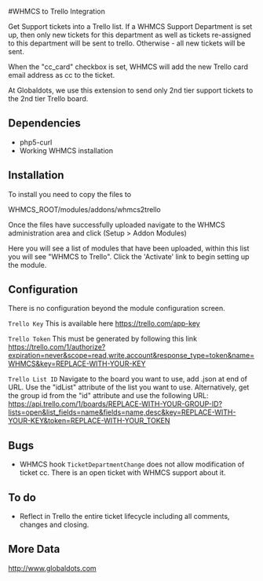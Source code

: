 #WHMCS to Trello Integration

Get Support tickets into a Trello list. If a WHMCS Support Department is set up, then only new tickets for this department as well as tickets re-assigned to this department will be sent to trello. Otherwise - all new tickets will be sent. 

When the "cc_card" checkbox is set, WHMCS will add the new Trello card email address as cc to the ticket. 

At Globaldots, we use this extension to send only 2nd tier support tickets to the 2nd tier Trello board. 

## Dependencies

* php5-curl 
* Working WHMCS installation

## Installation

To install you need to copy the files to

WHMCS_ROOT/modules/addons/whmcs2trello

Once the files have successfully uploaded navigate to the WHMCS administration area and click (Setup > Addon Modules)

Here you will see a list of modules that have been uploaded, within this list you will see "WHMCS to Trello". Click the 'Activate' link to begin setting up the module.


## Configuration
There is no configuration beyond the module configuration screen. 

`Trello Key` This is available here https://trello.com/app-key

`Trello Token` This must be generated by following this link https://trello.com/1/authorize?expiration=never&scope=read,write,account&response_type=token&name=WHMCS&key=REPLACE-WITH-YOUR-KEY

`Trello List ID` Navigate to the board you want to use, add .json at end of URL. Use the "idList" attribute of the list you want to use. 
Alternatively, get the group id from the "id" attribute and use the following URL: https://api.trello.com/1/boards/REPLACE-WITH-YOUR-GROUP-ID?lists=open&list_fields=name&fields=name,desc&key=REPLACE-WITH-YOUR-KEY&token=REPLACE-WITH-YOUR_TOKEN

## Bugs
* WHMCS hook `TicketDepartmentChange` does not allow modification of ticket cc. There is an open ticket with WHMCS support about it. 

## To do
* Reflect in Trello the entire ticket lifecycle including all comments, changes and closing. 

## More Data
http://www.globaldots.com 
